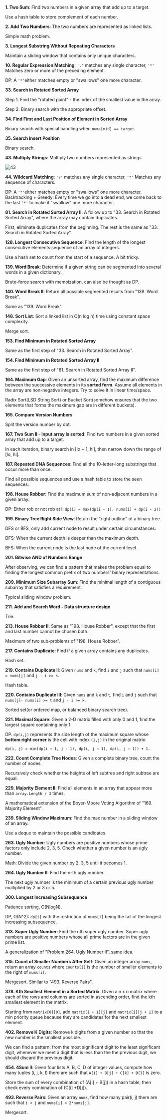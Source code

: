 **1\. Two Sum**: Find two numbers in a given array that add up to a target.

Use a hash table to store complement of each number.

**2\. Add Two Numbers**: The two numbers are represented as linked lists.

Simple math problem.

**3\. Longest Substring Without Repeating Characters**

Maintain a sliding window that contains only unique characters.

**10\. Regular Expression Matching**: `'.'` matches any single character, `'*'` Matches zero or more of the preceding element.

DP: A `'*'`either matches empty or "swallows" one more character.

**33\. Search in Rotated Sorted Array**

Step 1\. Find the "rotated point" - the index of the smallest value in the array.

Step 2\. Binary search with the appropriate offset.

**34\. Find First and Last Position of Element in Sorted Array**

Binary search with special handling when `nums[mid] == target`.

**35\. Search Insert Position**

Binary search.

**43\. Multiply Strings**: Multiply two numbers represented as strings.

![43](D:\GitHub\CSharp\Algorithms\Algorithms\LeetCode\Notes\pics\43.png)

**44\. Wildcard Matching**: `'?'` matches any single character, `'*'` Matches any sequence of characters.

DP: A `'*'`either matches empty or "swallows" one more character.
Backtracking + Greedy: Every time we go into a dead end, we come back to the last `'*'` to make it "swallow" one more character.

**81\. Search in Rotated Sorted Array II**: A follow up to "33\. Search in Rotated Sorted Array", where the array may contain duplicates.

First, eliminate duplicates from the beginning. The rest is the same as "33\. Search in Rotated Sorted Array".

**128\. Longest Consecutive Sequence**: Find the length of the longest consecutive elements sequence of an array of integers.

Use a hash set to count from the start of a sequence. A bit tricky.

**139\. Word Break**: Determine if a given string can be segmented into several words in a given dictionary.

Brute-force search with memoization, can also be thought as DP.

**140\. Word Break II**: Return all possible segmented results from "139. Word Break".

Same as "139. Word Break".

**148\. Sort List**: Sort a linked list in O(n log n) time using constant space complexity.

Merge sort.

**153\. Find Minimum in Rotated Sorted Array**

Same as the first step of "33. Search in Rotated Sorted Array".

**154\. Find Minimum in Rotated Sorted Array II**

Same as the first step of "81. Search in Rotated Sorted Array II".

**164\. Maximum Gap**: Given an unsorted array, find the maximum difference between the successive elements in its **sorted form**. Assume all elements in the array are non-negative integers. Try to solve it in linear time/space.

Radix Sort(LSD String Sort) or Bucket Sort(somehow ensures that the two elements that forms the  maximum gap are in different buckets).

**165\. Compare Version Numbers**

Split the version number by dot.

**167\. Two Sum II - Input array is sorted**: Find two numbers in a given sorted array that add up to a target.

In each iteration, binary search in [lo + 1, hi], then narrow down the range of [lo, hi].

**187\. Repeated DNA Sequences**: Find all the 10-letter-long substrings that occur more than once.

Find all possible sequences and use a hash table to store the seen sequences.

**198\. House Robber**: Find the maximum sum of non-adjacent numbers in a given array.

DP: Either rob or not rob at i: `dp(i) = max(dp(i - 1), nums[i] + dp(i - 2))`

**199\. Binary Tree Right Side View**: Return the "right outline" of a binary tree.

DFS or BFS, only add current node to result under certain circumstances:

DFS: When the current depth is deeper than the maximum depth.

BFS: When the current node is the last node of the current level.

**201\. Bitwise AND of Numbers Range**

After observing, we can find a pattern that makes the problem equal to finding the longest common prefix of two numbers' binary representations.

**209\. Minimum Size Subarray Sum**: Find the minimal length of a contiguous subarray that satisfies a requirement.

Typical sliding window problem.

**211\. Add and Search Word - Data structure design**

Trie.

**213\. House Robber II**: Same as "198. House Robber", except that the first and last number cannot be chosen both.

Maximum of two sub-problems of "198. House Robber".

**217\. Contains Duplicate**: Find if a given array contains any duplicates.

Hash set.

**219\. Contains Duplicate II**: Given `nums` and `k`, find `i` and `j` such that `nums[i] = nums[j]` and `j - i >= k`.

Hash table.

**220\. Contains Duplicate III**: Given `nums` and `k` and `t`, find `i` and `j` such that `nums[j]- nums[i] >= t` and `j - i >= k`.

Sorted set(or ordered map, or balanced binary search tree).

**221\. Maximal Square**: Given a 2-D matrix filled with only 0 and 1, find the largest square containing only 1.

DP. `dp(i,j)` represents the side length of the maximum square whose **bottom right corner** is the cell with index `(i,j)` in the original matrix: 

`dp(i, j) = min(dp(i − 1, j - 1), dp(i, j − 1), dp(i, j − 1)) + 1.`

**222\. Count Complete Tree Nodes**: Given a complete binary tree, count the number of nodes.

Recursively check whether the heights of left subtree and right subtree are equal.

**229\. Majority Element II**: Find all elements in an array that appear more than `array.Length / 3` times.

A mathematical extension of the Boyer-Moore Voting Algorithm of "169. Majority Element".

**239\. Sliding Window Maximum**: Find the max number in a sliding window of an array.

Use a deque to maintain the possible candidates.

**263\. Ugly Number**: Ugly numbers are positive numbers whose prime factors only include 2, 3, 5. Check whether a given number is an ugly number.

Math: Divide the given number by 2, 3, 5 until it becomes 1.

**264\. Ugly Number II**: Find the n-th ugly number.

The next ugly number is the minimum of a certain previous ugly number multiplied by 2 or 3 or 5.

**300\. Longest Increasing Subsequence**

Patience sorting, O(NlogN).

DP, O(N^2): `dp[i]` with the restriction of `nums[i]` being the tail of the longest increasing subsequence.

**313\. Super Ugly Number**: Find the nth super ugly number. Super ugly numbers are positive numbers whose all prime factors are in the given prime list.

A generalization of "Problem 264. Ugly Number II", same idea.

**315\. Count of Smaller Numbers After Self**: Given an integer array `nums`, return an array `counts` where `counts[i]` is the number of smaller elements to the right of `nums[i]`.

Mergesort. Similar to "493\. Reverse Pairs".

**378\. Kth Smallest Element in a Sorted Matrix**: Given a n x n matrix where each of the rows and columns are sorted in ascending order, find the kth smallest element in the matrix.

Starting from `matrix[0][0]`, add `matrix[i + 1][j]` and `matrix[i][j + 1]` to a min priority queue because they are candidates for the next smallest element.

**402\. Remove K Digits**: Remove k digits from a given number so that the new number is the smallest possible.

We can find a pattern: from the most significant digit to the least significant digit, whenever we meet a digit that is less than the the previous digit, we should discard the previous digit.

**454\. 4Sum II**: Given four lists A, B, C, D of integer values, compute how many tuples (i, j, k, l) there are such that `A[i] + B[j] + C[k] + D[l]` is zero.

Store the sum of every combination of (A[i] + B[j]) in a hash table, then check every combination of (C[i] +D[j]).

**493\. Reverse Pairs**: Given an array `nums`, find how many pair(i, j) there are such that `i < j` and `nums[i] > 2*nums[j]`.

Mergesort.








